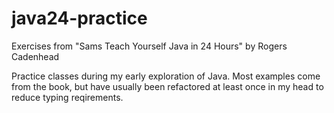 java24-practice
===============

Exercises from "Sams Teach Yourself Java in 24 Hours" by Rogers Cadenhead

Practice classes during my early exploration of Java.
Most examples come from the book, but have usually been refactored at least 
once in my head to reduce typing reqirements.
